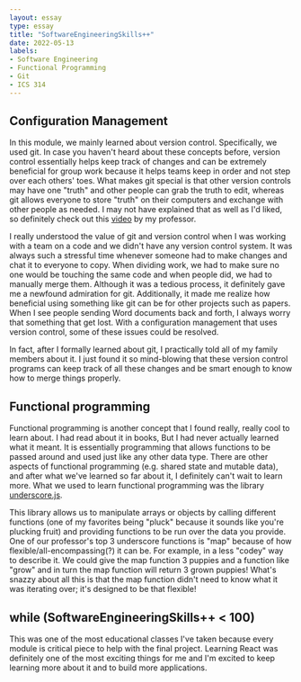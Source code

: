 ```yaml
---
layout: essay
type: essay
title: "SoftwareEngineeringSkills++"
date: 2022-05-13
labels:
- Software Engineering
- Functional Programming
- Git
- ICS 314
---
```

## Configuration Management
In this module, we mainly learned about version control. Specifically, we used git. In case you haven't heard about these concepts before, version control essentially helps keep track of changes and can be extremely beneficial for group work because it helps teams keep in order and not step over each others' toes. What makes git special is that other version controls may have one "truth" and other people can grab the truth to edit, whereas git allows everyone to store "truth" on their computers and exchange with other people as needed. I may not have explained that as well as I'd liked, so definitely check out this [video](https://www.youtube.com/watch?v=Xvx753zTZHE&feature=emb_title) by my professor.

I really understood the value of git and version control when I was working with a team on a code and we didn't have any version control system. It was always such a stressful time whenever someone had to make changes and chat it to everyone to copy. When dividing work, we had to make sure no one would be touching the same code and when people did, we had to manually merge them. Although it was a tedious process, it definitely gave me a newfound admiration for git. Additionally, it made me realize how beneficial using something like git can be for other projects such as papers. When I see people sending Word documents back and forth, I always worry that something that get lost. With a configuration management that uses version control, some of these issues could be resolved.

In fact, after I formally learned about git, I practically told all of my family members about it. I just found it so mind-blowing that these version control programs can keep track of all these changes and be smart enough to know how to merge things properly.

## Functional programming
Functional programming is another concept that I found really, really cool to learn about. I had read about it in books, But I had never actually learned what it meant. It is essentially programming that allows functions to be passed around and used just like any other data type. There are other aspects of functional programming (e.g. shared state and mutable data), and after what we've learned so far about it, I definitely can't wait to learn more. What we used to learn functional programming was the library [underscore.js](http://underscorejs.org/).

This library allows us to manipulate arrays or objects by calling different functions (one of my favorites being "pluck" because it sounds like you're plucking fruit) and providing functions to be run over the data you provide. One of our professor's top 3 underscore functions is "map" because of how flexible/all-encompassing(?) it can be. For example, in a less "codey" way to describe it. We could give the map function 3 puppies and a function like "grow" and in turn the map function will return 3 grown puppies! What's snazzy about all this is that the map function didn't need to know what it was iterating over; it's designed to be that flexible!

## while (SoftwareEngineeringSkills++ < 100)
This was one of the most educational classes I've taken because every module is critical piece to help with the final project. Learning React was definitely one of the most exciting things for me and I'm excited to keep learning more about it and to build more applications. 

